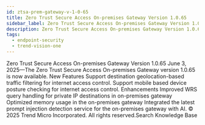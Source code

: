 ```yaml
---
id: ztsa-prem-gateway-v-1-0-65
title: Zero Trust Secure Access On-premises Gateway Version 1.0.65
sidebar_label: Zero Trust Secure Access On-premises Gateway Version 1.0.65
description: Zero Trust Secure Access On-premises Gateway Version 1.0.65
tags:
  - endpoint-security
  - trend-vision-one
---
```


 Zero Trust Secure Access On-premises Gateway Version 1.0.65 June 3, 2025—The Zero Trust Secure Access On-premises Gateway version 1.0.65 is now available. New Features Support destination geolocation-based traffic filtering for internet access control. Support mobile based device posture checking for internet access control. Enhancements Improved WRS query handling for private IP destinations in on-premises gateway Optimized memory usage in the on-premises gateway Integrated the latest prompt injection detection service for the on-premises gateway with AI. © 2025 Trend Micro Incorporated. All rights reserved.Search Knowledge Base